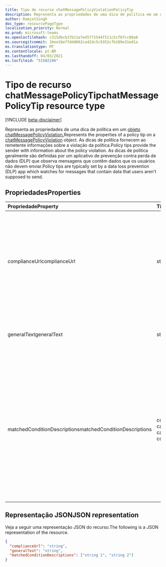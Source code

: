 ```yaml
---
title: Tipo de recurso chatMessagePolicyViolationPolicyTip
description: Representa as propriedades de uma dica de política em um objeto chatMessagePolicyViolation. As dicas de política fornecem ao remetente informações sobre a violação da política.
author: RamjotSingh
doc_type: resourcePageType
localization_priority: Normal
ms.prod: microsoft-teams
ms.openlocfilehash: c315dbcb37b11e7ed5771544f511c5cf07cc89a8
ms.sourcegitcommit: 16ee16e7fddd662ca42dc5c9352cfb109e31ed1a
ms.translationtype: MT
ms.contentlocale: pt-BR
ms.lasthandoff: 04/03/2021
ms.locfileid: "51582246"
---
```

# <a name="chatmessagepolicytip-resource-type"></a><span data-ttu-id="fb29b-104">Tipo de recurso chatMessagePolicyTip</span><span class="sxs-lookup"><span data-stu-id="fb29b-104">chatMessagePolicyTip resource type</span></span>

[!INCLUDE [beta-disclaimer](../../includes/beta-disclaimer.md)]

<span data-ttu-id="fb29b-105">Representa as propriedades de uma dica de política em um [objeto chatMessagePolicyViolation.](chatmessagepolicyviolation.md)</span><span class="sxs-lookup"><span data-stu-id="fb29b-105">Represents the properties of a policy tip on a [chatMessagePolicyViolation](chatmessagepolicyviolation.md) object.</span></span> <span data-ttu-id="fb29b-106">As dicas de política fornecem ao remetente informações sobre a violação da política.</span><span class="sxs-lookup"><span data-stu-id="fb29b-106">Policy tips provide the sender with information about the policy violation.</span></span>
<span data-ttu-id="fb29b-107">As dicas de política geralmente são definidas por um aplicativo de prevenção contra perda de dados (DLP) que observa mensagens que contêm dados que os usuários não devem enviar.</span><span class="sxs-lookup"><span data-stu-id="fb29b-107">Policy tips are typically set by a data loss prevention (DLP) app which watches for messages that contain data that users aren't supposed to send.</span></span>

## <a name="properties"></a><span data-ttu-id="fb29b-108">Propriedades</span><span class="sxs-lookup"><span data-stu-id="fb29b-108">Properties</span></span>

| <span data-ttu-id="fb29b-109">Propriedade</span><span class="sxs-lookup"><span data-stu-id="fb29b-109">Property</span></span>   | <span data-ttu-id="fb29b-110">Tipo</span><span class="sxs-lookup"><span data-stu-id="fb29b-110">Type</span></span> |<span data-ttu-id="fb29b-111">Descrição</span><span class="sxs-lookup"><span data-stu-id="fb29b-111">Description</span></span>|
|:---------------|:--------|:----------|
|<span data-ttu-id="fb29b-112">complianceUrl</span><span class="sxs-lookup"><span data-stu-id="fb29b-112">complianceUrl</span></span>|<span data-ttu-id="fb29b-113">string</span><span class="sxs-lookup"><span data-stu-id="fb29b-113">string</span></span>|<span data-ttu-id="fb29b-114">A URL que um usuário pode visitar para ler sobre as políticas de prevenção contra perda de dados da organização.</span><span class="sxs-lookup"><span data-stu-id="fb29b-114">The URL a user can visit to read about the data loss prevention policies for the organization.</span></span> <span data-ttu-id="fb29b-115">(ou seja, políticas sobre o que os usuários não devem dizer nos chats)</span><span class="sxs-lookup"><span data-stu-id="fb29b-115">(ie, policies about what users shouldn't say in chats)</span></span>|
|<span data-ttu-id="fb29b-116">generalText</span><span class="sxs-lookup"><span data-stu-id="fb29b-116">generalText</span></span>|<span data-ttu-id="fb29b-117">string</span><span class="sxs-lookup"><span data-stu-id="fb29b-117">string</span></span>|<span data-ttu-id="fb29b-118">Texto explicativo mostrado ao remetente da mensagem.</span><span class="sxs-lookup"><span data-stu-id="fb29b-118">Explanatory text shown to the sender of the message.</span></span>|
|<span data-ttu-id="fb29b-119">matchedConditionDescriptions</span><span class="sxs-lookup"><span data-stu-id="fb29b-119">matchedConditionDescriptions</span></span>|<span data-ttu-id="fb29b-120">coleção de cadeias de caracteres</span><span class="sxs-lookup"><span data-stu-id="fb29b-120">string collection</span></span>|<span data-ttu-id="fb29b-121">A lista de dados impróprios na mensagem detectada pelo aplicativo de prevenção contra perda de dados.</span><span class="sxs-lookup"><span data-stu-id="fb29b-121">The list of improper data in the message that was detected by the data loss prevention app.</span></span> <span data-ttu-id="fb29b-122">Cada aplicativo DLP define suas próprias condições, exemplos incluem "Número do Cartão de Crédito" e "Número da Previdência Social".</span><span class="sxs-lookup"><span data-stu-id="fb29b-122">Each DLP app defines its own conditions, examples include "Credit Card Number" and "Social Security Number".</span></span>|

## <a name="json-representation"></a><span data-ttu-id="fb29b-123">Representação JSON</span><span class="sxs-lookup"><span data-stu-id="fb29b-123">JSON representation</span></span>

<span data-ttu-id="fb29b-124">Veja a seguir uma representação JSON do recurso.</span><span class="sxs-lookup"><span data-stu-id="fb29b-124">The following is a JSON representation of the resource.</span></span>

<!-- {
  "blockType": "resource",
  "optionalProperties": [
    "generalText"
  ],
  "@odata.type": "microsoft.graph.chatMessagePolicyViolationPolicyTip"
}-->
```json
{
  "complianceUrl": "string",
  "generalText": "string",
  "matchedConditionDescriptions": ["string 1", "string 2"]
}
```

<!-- uuid: 8fcb5dbc-d5aa-4681-8e31-b001d5168d79
2015-10-25 14:57:30 UTC -->
<!-- {
  "type": "#page.annotation",
  "description": "policy violation policy tip resource",
  "keywords": "",
  "section": "documentation",
  "tocPath": ""
}-->
